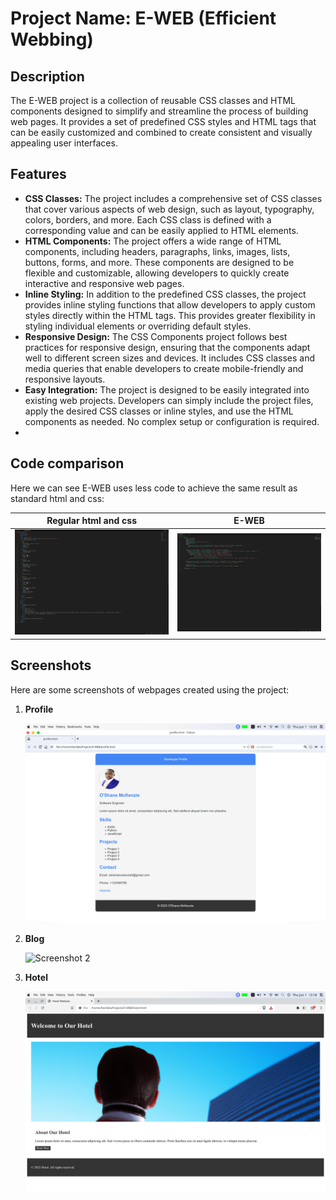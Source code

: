 # Project Name: E-WEB (Efficient Webbing)

## Description
The E-WEB project is a collection of reusable CSS classes and HTML components designed to simplify and streamline the process of building web pages. It provides a set of predefined CSS styles and HTML tags that can be easily customized and combined to create consistent and visually appealing user interfaces.

## Features
- **CSS Classes:** The project includes a comprehensive set of CSS classes that cover various aspects of web design, such as layout, typography, colors, borders, and more. Each CSS class is defined with a corresponding value and can be easily applied to HTML elements.
- **HTML Components:** The project offers a wide range of HTML components, including headers, paragraphs, links, images, lists, buttons, forms, and more. These components are designed to be flexible and customizable, allowing developers to quickly create interactive and responsive web pages.
- **Inline Styling:** In addition to the predefined CSS classes, the project provides inline styling functions that allow developers to apply custom styles directly within the HTML tags. This provides greater flexibility in styling individual elements or overriding default styles.
- **Responsive Design:** The CSS Components project follows best practices for responsive design, ensuring that the components adapt well to different screen sizes and devices. It includes CSS classes and media queries that enable developers to create mobile-friendly and responsive layouts.
- **Easy Integration:** The project is designed to be easily integrated into existing web projects. Developers can simply include the project files, apply the desired CSS classes or inline styles, and use the HTML components as needed. No complex setup or configuration is required.
- 
## Code comparison

Here we can see E-WEB uses less code to achieve the same result as standard html and css:

| Regular html and css             | E-WEB                            |
| -----------------------------    | -----------------------------    |
| ![Image 1](screenshots/html1.png)| ![Image 2](screenshots/html2.png)|


## Screenshots

Here are some screenshots of webpages created using the project:

1. **Profile**

   ![Screenshot 1](screenshots/e-web-profile.png)


2. **Blog**

   ![Screenshot 2](screenshots/e-web-blog.png)


3. **Hotel**

   ![Screenshot 3](screenshots/e-web-hotel.png)

